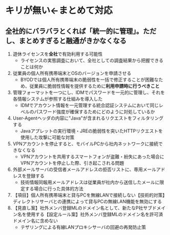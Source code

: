 # キリが無い←まとめて対応

## 全社的にバラバラとくれば「統一的に管理」。ただし、まとめすぎると融通がきかなくなる

1. 遊休ライセンスを**全社**で有効利用する可能性
    * ライセンスの実態調査において、全社としての調査結果から把握できることは何か
2. 従業員の個人所有携帯端末とOSのバージョンを申請させる
    * BYODでは個人所有携帯端末の脆弱性を一括で修正することが困難なため、従業員に脆弱性情報を提供するために**利用申請時に行うべきこと**
3. 管理フォーマットを一つにし、IDMでパスワードを一元的に管理し、それを各情報システムが参照する仕組みを導入した
    * IDMでアカウント情報を一元管理する統合認証システムにおいて同じレベルのパスワード強度が確保するためにどのように対処しているか
4. User-Agentヘッダの内容に"Java"が含まれるリクエストをフィルタリングする
    * Javaアプレットの実行環境・JREの脆弱性を突いたHTTPリクエストを使用した攻撃に可能な対策
5. VPNアカウントを停止すると、モバイルPCから社内ネットワークに接続できなくなる
    * VPNアカウントを共用するスマートフォンが盗難・紛失にあった場合にVPNアカウントを停止した際、引き起こされる問題
6. 外部メールサーバの受信者メールアドレスの拒否リストに、専用メールアドレスを登録する
    * 技術情報同報用メールアドレスは従業員が社内から送信したメールに限定する場合に行った具体的方法
7. 【項目】個人所有携帯端末と貸与PCを無線LANで接続しない【技術的対策】ディレクトリサーバとの連携によって貸与PCの無線LAN機能を無効にする
8. 【見直し案】社外メンバ登録MLのドメイン名として、新たなP社サブドメイン名を使用する【設定ルール案】社外メンバ登録MLのドメイン名を許可済ドメイン名に含めない
    * テザリングによる有線LANプロキシサーバの回避の再発防止策
